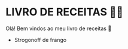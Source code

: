 # LIVRO DE RECEITAS :man_cook:

Olá! Bem vindos ao meu livro de receitas :wave:

- Strogonoff de frango